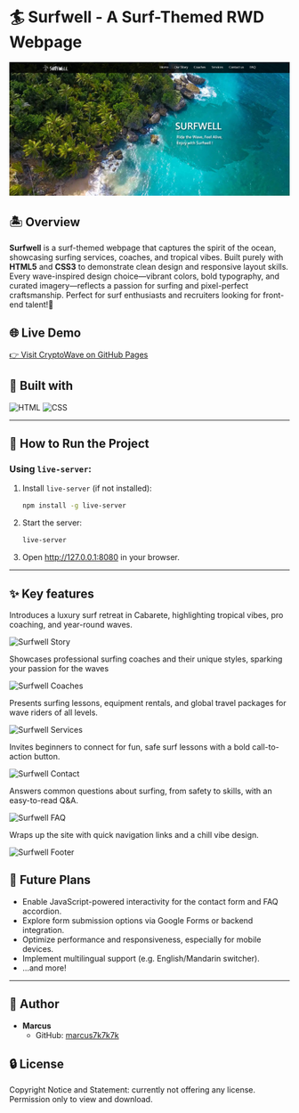 # 🏄 Surfwell - A Surf-Themed RWD Webpage

![Surfwell Cover](images/readme/surfwell-cover.png)
## 🏝️ Overview
**Surfwell** is a surf-themed webpage that captures the spirit of the ocean, showcasing surfing services, coaches, and tropical vibes. 
Built purely with **HTML5** and **CSS3** to demonstrate clean design and responsive layout skills. 
Every wave-inspired design choice—vibrant colors, bold typography, and curated imagery—reflects a passion for surfing and pixel-perfect craftsmanship. 
Perfect for surf enthusiasts and recruiters looking for front-end talent!🌊

## 🌐 Live Demo
[👉 Visit CryptoWave on GitHub Pages](https://marcus7k7k7k.github.io/Surfwell)

## 🧩 Built with
![HTML](https://img.shields.io/badge/HTML-5-orange) 
![CSS](https://img.shields.io/badge/CSS-3-blue)

---
## 🚀 How to Run the Project

### Using `live-server`:
1. Install `live-server` (if not installed):
   ```bash
   npm install -g live-server

2. Start the server:
   ```bash
   live-server

3. Open http://127.0.0.1:8080 in your browser.


---
## ✨ Key features
Introduces a luxury surf retreat in Cabarete, highlighting tropical vibes, pro coaching, and year-round waves.

![Surfwell Story](images/readme/surfwell-our-story.png)

Showcases professional surfing coaches and their unique styles, sparking your passion for the waves

![Surfwell Coaches](images/readme/surfwell-coaches.png)

Presents surfing lessons, equipment rentals, and global travel packages for wave riders of all levels.

![Surfwell Services](images/readme/surfwell-services.png)

Invites beginners to connect for fun, safe surf lessons with a bold call-to-action button.

![Surfwell Contact](images/readme/surfwell-contact-us.png)

Answers common questions about surfing, from safety to skills, with an easy-to-read Q&A.

![Surfwell FAQ](images/readme/surfwell-faq.png)

Wraps up the site with quick navigation links and a chill vibe design.

![Surfwell Footer](images/readme/surfwell-footer.png)

## 📌 Future Plans
- Enable JavaScript-powered interactivity for the contact form and FAQ accordion.
- Explore form submission options via Google Forms or backend integration.
- Optimize performance and responsiveness, especially for mobile devices.
- Implement multilingual support (e.g. English/Mandarin switcher).
- ...and more!

---
## 👤 Author
- **Marcus**  
  - GitHub: [marcus7k7k7k](https://github.com/marcus7k7k7k)  

## 🔒 License
Copyright Notice and Statement: currently not offering any license. Permission only to view and download.